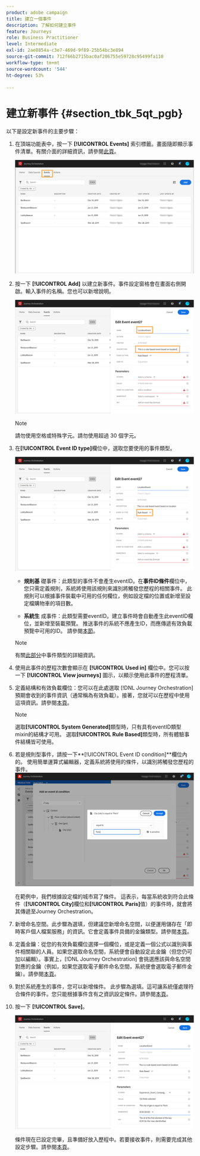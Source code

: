 ```yaml
---
product: adobe campaign
title: 建立一個事件
description: 了解如何建立事件
feature: Journeys
role: Business Practitioner
level: Intermediate
exl-id: 2ae8854a-c3e7-469d-9f89-25b54bc3e894
source-git-commit: 712f66b2715bac0af206755e59728c95499fa110
workflow-type: tm+mt
source-wordcount: '544'
ht-degree: 53%

---
```


# 建立新事件 {#section_tbk_5qt_pgb}

以下是設定新事件的主要步驟：

1. 在頂端功能表中，按一下 **[!UICONTROL Events]** 索引標籤。畫面隨即顯示事件清單。有關介面的詳細資訊，請參閱[此頁](../about/user-interface.md)。

   ![](../assets/journey5.png)

1. 按一下 **[!UICONTROL Add]** 以建立新事件。事件設定窗格會在畫面右側開啟。輸入事件的名稱。您也可以新增說明。

   ![](../assets/journey6.png)

   >[!NOTE]
   >
   >請勿使用空格或特殊字元。請勿使用超過 30 個字元。

1. 在&#x200B;**[!UICONTROL Event ID type]**&#x200B;欄位中，選取您要使用的事件類型。

   ![](../assets/journey6bis.png)

   * **規則基** 礎事件：此類型的事件不會產生eventID。在&#x200B;**事件ID條件**&#x200B;欄位中，您只需定義規則，系統將使用該規則來識別將觸發您歷程的相關事件。 此規則可以根據事件裝載中可用的任何欄位，例如設定檔的位置或新增至設定檔購物車的項目數。

   * **系統生** 成事件：此類型需要eventID。建立事件時會自動產生此eventID欄位，並新增至裝載預覽。 推送事件的系統不應產生ID，而應傳遞有效負載預覽中可用的ID。 請參閱[本節](../event/previewing-the-payload.md)。
   >[!NOTE]
   >
   >有關[此部分](../event/about-events.md)中事件類型的詳細資訊。
1. 使用此事件的歷程次數會顯示在 **[!UICONTROL Used in]** 欄位中。您可以按一下 **[!UICONTROL View journeys]** 圖示，以顯示使用此事件的歷程清單。
1. 定義結構和有效負載欄位：您可以在此處選取 [!DNL Journey Orchestration] 預期會收到的事件資訊（通常稱為有效負載）。接著，您就可以在歷程中使用這項資訊。請參閱[本頁](../event/defining-the-payload-fields.md)。
   >[!NOTE]
   >
   >選取&#x200B;**[!UICONTROL System Generated]**&#x200B;類型時，只有具有eventID類型mixin的結構才可用。 選取&#x200B;**[!UICONTROL Rule Based]**&#x200B;類型時，所有體驗事件結構皆可使用。

1. 若是規則型事件，請按一下&#x200B;**[!UICONTROL Event ID condition]**欄位內的。 使用簡單運算式編輯器，定義系統將使用的條件，以識別將觸發您歷程的事件。
   ![](../assets/alpha-event6.png)

   在範例中，我們根據設定檔的城市寫了條件。 這表示，每當系統收到符合此條件（**[!UICONTROL City]**&#x200B;欄位和&#x200B;**[!UICONTROL Paris]**&#x200B;值）的事件時，就會將其傳遞至Journey Orchestration。

1. 新增命名空間。此步驟為選填，但建議您新增命名空間，以便運用儲存在「即時客戶個人檔案服務」的資訊。它會定義事件具備的金鑰類型。請參閱[本頁](../event/selecting-the-namespace.md)。
1. 定義金鑰：從您的有效負載欄位選擇一個欄位，或是定義一個公式以識別與事件相關聯的人員。如果您選取命名空間，系統便會自動設定此金鑰（但您仍可加以編輯）。事實上，[!DNL Journey Orchestration] 會挑選應該與命名空間對應的金鑰（例如，如果您選取電子郵件命名空間，系統便會選取電子郵件金鑰）。請參閱[本頁](../event/defining-the-event-key.md)。
1. 對於系統產生的事件，您可以新增條件。 此步驟為選填。這可讓系統僅處理符合條件的事件。您只能根據事件含有之資訊設定條件。請參閱[本頁](../event/adding-a-condition.md)。
1. 按一下 **[!UICONTROL Save]**。

   ![](../assets/journey7.png)

   條件現在已設定完畢，且準備好放入歷程中。若要接收事件，則需要完成其他設定步驟。請參閱[本頁](../event/additional-steps-to-send-events-to-journey-orchestration.md)。
